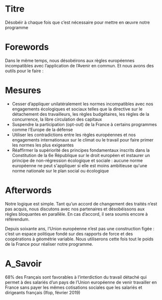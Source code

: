 # Titre

Désobéir à chaque fois que c’est nécessaire pour mettre en œuvre notre programme

# Forewords
Dans le même temps, nous désobéirons aux règles européennes incompatibles avec l’application de l’Avenir en commun. Et nous avons des outils pour le faire :

# Mesures
* Cesser d’appliquer unilatéralement les normes incompatibles avec nos engagements écologiques et sociaux telles que la directive sur le détachement des travailleurs, les règles budgétaires, les règles de la concurrence, la libre circulation des capitaux
* Suspendre la participation (opt-out) de la France à certains programmes comme l’Europe de la défense
* Utiliser les contradictions entre les règles européennes et nos engagements internationaux sur le climat ou le travail pour faire primer les normes les plus exigeantes
* Réaffirmer la supériorité des principes fondamentaux inscrits dans la Constitution de la 6e République sur le droit européen et instaurer un principe de non-régression écologique et sociale : aucune norme européenne ne peut s'appliquer si elle est moins ambitieuse qu'une norme nationale sur le plan social ou écologique

# Afterwords
Notre logique est simple. Tant qu’un accord de changement des traités n’est pas acquis, nous discutons avec nos partenaires et désobéissons aux règles bloquantes en parallèle. En cas d’accord, il sera soumis encore à référendum.

Depuis soixante ans, l’Union européenne n’est pas une construction figée : c’est un espace politique fondé sur des rapports de force et des coopérations à géométrie variable. Nous utiliserons cette fois tout le poids de la France pour réaliser notre programme.


# A_Savoir

68% des Français sont favorables à l’interdiction du travail détaché qui permet à des salariés d’un pays de l’Union européenne de venir travailler en France sans payer les mêmes cotisations sociales que les salariés et dirigeants français (Ifop, février 2019)
